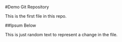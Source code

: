 #Demo Git Repository

This is the first file in this repo.

##Ipsum Below

This is just random text to represent a change in the file.
